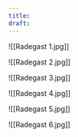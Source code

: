 ```yaml
---
title: 
draft:
---
```

![[Radegast 1.jpg]]

![[Radegast 2.jpg]]

![[Radegast 3.jpg]]

![[Radegast 4.jpg]]

![[Radegast 5.jpg]]

![[Radegast 6.jpg]]
